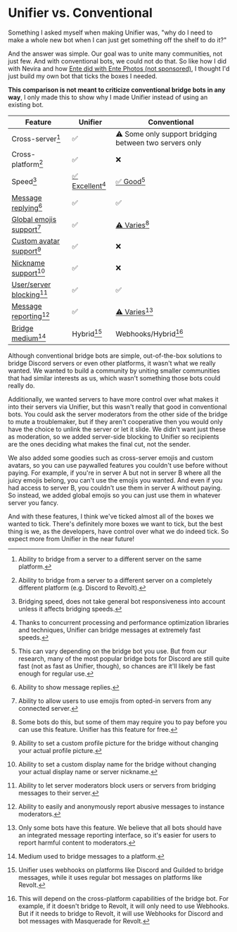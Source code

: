# Unifier vs. Conventional

Something I asked myself when making Unifier was, "why do I need to make a whole new bot when I can just get something off the shelf to do it?"

And the answer was simple. Our goal was to unite many communities, not just few. And with conventional bots, we could not do that. So like how I did with Nevira and how [Ente did with Ente Photos (not sponsored)](https://ente.io/about), I thought I'd just build my own bot that ticks the boxes I needed.

**This comparison is not meant to criticize conventional bridge bots in any way**, I only made this to show why I made Unifier instead of using an existing bot.

| Feature                                          | Unifier                               | Conventional                                           |
| ------------------------------------------------ | ------------------------------------- | ------------------------------------------------------ |
| Cross-server[^1]                                 | ✅                                     | ⚠️ Some only support bridging between two servers only |
| Cross-platform[^2]                               | ✅                                     | ❌                                                      |
| Speed[^3]                                        | [✅ Excellent](#user-content-fn-4)[^4] | [✅ Good](#user-content-fn-5)[^5]                       |
| [Message replying](#user-content-fn-6)[^6]       | ✅                                     | ✅                                                      |
| [Global emojis support](#user-content-fn-7)[^7]  | ✅                                     | [⚠️ Varies](#user-content-fn-8)[^8]                    |
| [Custom avatar support](#user-content-fn-9)[^9]  | ✅                                     | ❌                                                      |
| [Nickname support](#user-content-fn-10)[^10]     | ✅                                     | ❌                                                      |
| [User/server blocking](#user-content-fn-11)[^11] | ✅                                     | ✅                                                      |
| [Message reporting](#user-content-fn-12)[^12]    | ✅                                     | [⚠️ Varies](#user-content-fn-13)[^13]                  |
| [Bridge medium](#user-content-fn-14)[^14]        | Hybrid[^15]                           | Webhooks/Hybrid[^16]                                   |

Although conventional bridge bots are simple, out-of-the-box solutions to bridge Discord servers or even other platforms, it wasn't what we really wanted. We wanted to build a community by uniting smaller communities that had similar interests as us, which wasn't something those bots could really do.

Additionally, we wanted servers to have more control over what makes it into their servers via Unifier, but this wasn't really that good in conventional bots. You could ask the server moderators from the other side of the bridge to mute a troublemaker, but if they aren't cooperative then you would only have the choice to unlink the server or let it slide. We didn't want just these as moderation, so we added server-side blocking to Unifier so recipients are the ones deciding what makes the final cut, not the sender.

We also added some goodies such as cross-server emojis and custom avatars, so you can use paywalled features you couldn't use before without paying. For example, if you're in server A but not in server B where all the juicy emojis belong, you can't use the emojis you wanted. And even if you had access to server B, you couldn't use them in server A without paying. So instead, we added global emojis so you can just use them in whatever server you fancy.

And with these features, I think we've ticked almost all of the boxes we wanted to tick. There's definitely more boxes we want to tick, but the best thing is we, as the developers, have control over what we do indeed tick. So expect more from Unifier in the near future!

[^1]: Ability to bridge from a server to a different server on the same platform.

[^2]: Ability to bridge from a server to a different server on a completely different platform (e.g. Discord to Revolt).

[^3]: Bridging speed, does not take general bot responsiveness into account unless it affects bridging speeds.

[^4]: Thanks to concurrent processing and performance optimization libraries and techniques, Unifier can bridge messages at extremely fast speeds.

[^5]: This can vary depending on the bridge bot you use. But from our research, many of the most popular bridge bots for Discord are still quite fast (not as fast as Unifier, though), so chances are it'll likely be fast enough for regular use.

[^6]: Ability to show message replies.

[^7]: Ability to allow users to use emojis from opted-in servers from any connected server.

[^8]: Some bots do this, but some of them may require you to pay before you can use this feature. Unifier has this feature for free.

[^9]: Ability to set a custom profile picture for the bridge without changing your actual profile picture.

[^10]: Ability to set a custom display name for the bridge without changing your actual display name or server nickname.

[^11]: Ability to let server moderators block users or servers from bridging messages to their server.

[^12]: Ability to easily and anonymously report abusive messages to instance moderators.

[^13]: Only some bots have this feature. We believe that all bots should have an integrated message reporting interface, so it's easier for users to report harmful content to moderators.

[^14]: Medium used to bridge messages to a platform.

[^15]: Unifier uses webhooks on platforms like Discord and Guilded to bridge messages, while it uses regular bot messages on platforms like Revolt.

[^16]: This will depend on the cross-platform capabilities of the bridge bot. For example, if it doesn't bridge to Revolt, it will only need to use Webhooks. But if it needs to bridge to Revolt, it will use Webhooks for Discord and bot messages with Masquerade for Revolt.
